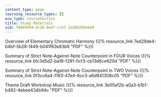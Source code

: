 ```yaml
---
content_type: page
learning_resource_types: []
ocw_type: CourseSection
title: Study Materials
uid: f8849459-dc28-9a4f-ccb7-1a284268ebe9
---
```


Overview of Elementary Chromatic Harmony ({{% resource_link 7ed29de4-b4bf-5b28-f449-b041f83e83b9 "PDF" %}})

Summary of Strict Note-Against-Note Counterpoint in FOUR Voices ({{% resource_link bfc3d5d2-ba18-f281-0cf3-cb13d6ce620d "PDF" %}})

Summary of Strict Note-Against-Note Counterpoint in TWO Voices ({{% resource_link 0f3cc6a4-f193-47e4-6cc3-a6d941308c05 "PDF" %}})

Theme Draft Workshop Music ({{% resource_link 3e05af2b-a0a3-b1b1-b482-4ebee434b94c "PDF" %}})
